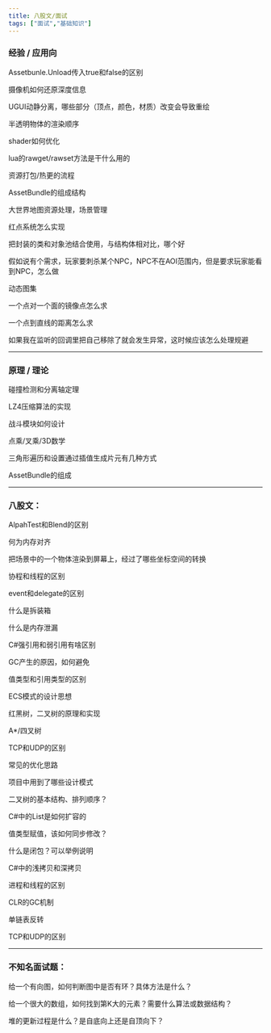 ```yaml
---
title: 八股文/面试
tags: ["面试","基础知识"]
---
```


### 经验 / 应用向

Assetbunle.Unload传入true和false的区别

摄像机如何还原深度信息

UGUI动静分离，哪些部分（顶点，颜色，材质）改变会导致重绘

半透明物体的渲染顺序

shader如何优化

lua的rawget/rawset方法是干什么用的

资源打包/热更的流程

AssetBundle的组成结构

大世界地图资源处理，场景管理

红点系统怎么实现

把封装的类和对象池结合使用，与结构体相对比，哪个好

假如说有个需求，玩家要刺杀某个NPC，NPC不在AOI范围内，但是要求玩家能看到NPC，怎么做

动态图集

一个点对一个面的镜像点怎么求

一个点到直线的距离怎么求

如果我在监听的回调里把自己移除了就会发生异常，这时候应该怎么处理规避

---

### 原理 / 理论

碰撞检测和分离轴定理

LZ4压缩算法的实现

战斗模块如何设计

点乘/叉乘/3D数学

三角形遍历和设置通过插值生成片元有几种方式

AssetBundle的组成

---

### 八股文：

AlpahTest和Blend的区别

何为内存对齐

把场景中的一个物体渲染到屏幕上，经过了哪些坐标空间的转换

协程和线程的区别

event和delegate的区别

什么是拆装箱

什么是内存泄漏

C#强引用和弱引用有啥区别

GC产生的原因，如何避免

值类型和引用类型的区别

ECS模式的设计思想

红黑树，二叉树的原理和实现

A*/四叉树

TCP和UDP的区别

常见的优化思路

项目中用到了哪些设计模式

二叉树的基本结构、排列顺序？

C#中的List是如何扩容的

值类型赋值，该如何同步修改？

什么是闭包？可以举例说明

C#中的浅拷贝和深拷贝

进程和线程的区别

CLR的GC机制

单链表反转

TCP和UDP的区别

---

### 不知名面试题：

给一个有向图，如何判断图中是否有环？具体方法是什么？

给一个很大的数组，如何找到第K大的元素？需要什么算法或数据结构？

堆的更新过程是什么？是自底向上还是自顶向下？

